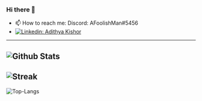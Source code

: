 ### Hi there 👋

- 📫 How to reach me: Discord: AFoolishMan#5456
- [![Linkedin: Adithya Kishor](https://img.shields.io/badge/LinkedIn-0077B5?style=for-the-badge&logo=linkedin&logoColor=white/)](https://www.linkedin.com/in/adithya-kishor/)
---
![Github Stats](https://github-readme-stats.vercel.app/api?username=The-Coder-Kishor&show_icons=true&theme=gruvbox)
---
![Streak](http://github-readme-streak-stats.herokuapp.com?user=The-Coder-Kishor&theme=gruvbox)
---
![Top-Langs](http://github-readme-stats.vercel.app/api/top-langs/?username=The-Coder-Kishor&show_icons=true&theme=gruvbox)
